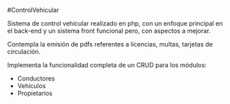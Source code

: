 #ControlVehicular

Sistema de control vehicular realizado en php, con un enfoque principal en el back-end
y un sistema front funcional pero, con aspectos a mejorar.

Contempla la emisión de pdfs referentes a licencias, multas, tarjetas de circulación.

Implementa la funcionalidad completa de un CRUD para los módulos:

* Conductores
* Vehículos
* Propietarios


